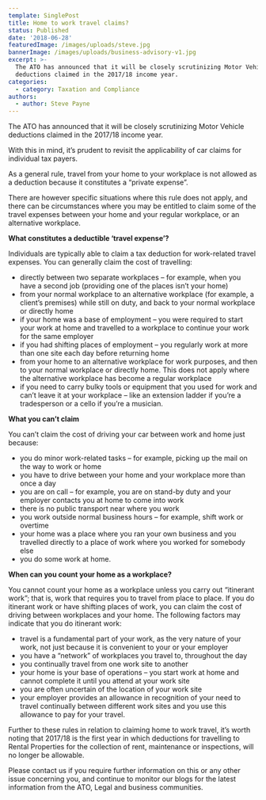 ```yaml
---
template: SinglePost
title: Home to work travel claims?
status: Published
date: '2018-06-28'
featuredImage: /images/uploads/steve.jpg
bannerImage: /images/uploads/business-advisory-v1.jpg
excerpt: >-
  The ATO has announced that it will be closely scrutinizing Motor Vehicle
  deductions claimed in the 2017/18 income year.
categories:
  - category: Taxation and Compliance
authors:
  - author: Steve Payne
---
```

The ATO has announced that it will be closely scrutinizing Motor Vehicle deductions claimed in the 2017/18 income year.

With this in mind, it’s prudent to revisit the applicability of car claims for individual tax payers.

As a general rule, travel from your home to your workplace is not allowed as a deduction because it constitutes a “private expense”.

There are however specific situations where this rule does not apply, and there can be circumstances where you may be entitled to claim some of the travel expenses between your home and your regular workplace, or an alternative workplace.

**What constitutes a deductible ‘travel expense’?**

Individuals are typically able to claim a tax deduction for work-related travel expenses. You can generally claim the cost of travelling:

* directly between two separate workplaces – for example, when you have a second job (providing one of the places isn’t your home)
* from your normal workplace to an alternative workplace (for example, a client’s premises) while still on duty, and back to your normal workplace or directly home
* if your home was a base of employment – you were required to start your work at home and travelled to a workplace to continue your work for the same employer
* if you had shifting places of employment – you regularly work at more than one site each day before returning home
* from your home to an alternative workplace for work purposes, and then to your normal workplace or directly home. This does not apply where the alternative workplace has become a regular workplace
* if you need to carry bulky tools or equipment that you used for work and can’t leave it at your workplace – like an extension ladder if you’re a tradesperson or a cello if you’re a musician.

**What you can’t claim**

You can’t claim the cost of driving your car between work and home just because:

* you do minor work-related tasks – for example, picking up the mail on the way to work or home
* you have to drive between your home and your workplace more than once a day
* you are on call – for example, you are on stand-by duty and your employer contacts you at home to come into work
* there is no public transport near where you work
* you work outside normal business hours – for example, shift work or overtime
* your home was a place where you ran your own business and you travelled directly to a place of work where you worked for somebody else
* you do some work at home.

**When can you count your home as a workplace?**

You cannot count your home as a workplace unless you carry out “itinerant work”; that is, work that requires you to travel from place to place. If you do itinerant work or have shifting places of work, you can claim the cost of driving between workplaces and your home. The following factors may indicate that you do itinerant work:

* travel is a fundamental part of your work, as the very nature of your work, not just because it is convenient to your or your employer
* you have a “network” of workplaces you travel to, throughout the day
* you continually travel from one work site to another
* your home is your base of operations – you start work at home and cannot complete it until you attend at your work site
* you are often uncertain of the location of your work site
* your employer provides an allowance in recognition of your need to travel continually between different work sites and you use this allowance to pay for your travel.

Further to these rules in relation to claiming home to work travel, it’s worth noting that 2017/18 is the first year in which deductions for travelling to Rental Properties for the collection of rent, maintenance or inspections, will no longer be allowable.

Please contact us if you require further information on this or any other issue concerning you, and continue to monitor our blogs for the latest information from the ATO, Legal and business communities.
